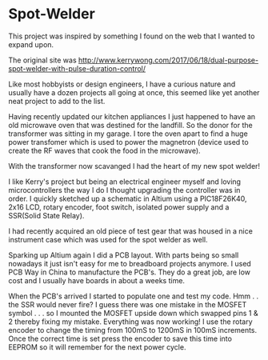 # Spot-Welder
This project was inspired by something I found on the web that I wanted to expand upon.

The original site was http://www.kerrywong.com/2017/06/18/dual-purpose-spot-welder-with-pulse-duration-control/

Like most hobbyists or design engineers, I have a curious nature and usually have a dozen projects all going at once, this seemed like yet another neat project to add to the list.

Having recently updated our kitchen appliances I just happened to have an old microwave oven that was destined for the landfill. So the donor for the transformer was sitting in my garage.
I tore the oven apart to find a huge power transfomer which is used to power the magnetron (device used to create the RF waves that cook the food in the microwave).

With the transformer now scavanged I had the heart of my new spot welder! 

I like Kerry's project but being an electrical engineer myself and loving microcontrollers the way I do I thought upgrading the controller was in order.
I quickly sketched up a schematic in Altium using a PIC18F26K40, 2x16 LCD, rotary encoder, foot switch, isolated power supply and a SSR(Solid State Relay).

I had recently acquired an old piece of test gear that was housed in a nice instrument case which was used for the spot welder as well. 

Sparking up Altium again I did a PCB layout. With parts being so small nowadays it just isn't easy for me to breadboard projects anymore. I used PCB Way in China to manufacture the PCB's. They do a great job, are low cost and I usually have boards in about a weeks time. 

When the PCB's arrived I started to populate one and test my code. Hmm . . the SSR would never fire? I guess there was one mistake in the MOSFET symbol . . . so I mounted the MOSFET upside down which swapped pins 1 & 2 thereby fixing my mistake. Everything was now working! I use the rotary encoder to change the timing from 100mS to 1200mS in 100mS increments. Once the correct time is set press the encoder to save this time into EEPROM so it will remember for the next power cycle. 

